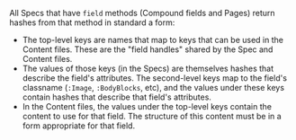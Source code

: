 All Specs that have `field` methods (Compound fields and Pages) return hashes from that method in standard a form:
- The top-level keys are names that map to keys that can be used in the Content files. These are the "field handles" shared by the Spec and Content files.
- The values of those keys (in the Specs) are themselves hashes that describe the field's attributes. The second-level keys map to the field's classname (`:Image`, `:BodyBlocks`, etc), and the values under these keys contain hashes that describe that field's attributes.
- In the Content files, the values under the top-level keys contain the content to use for that field. The structure of this content must be in a form appropriate for that field.
